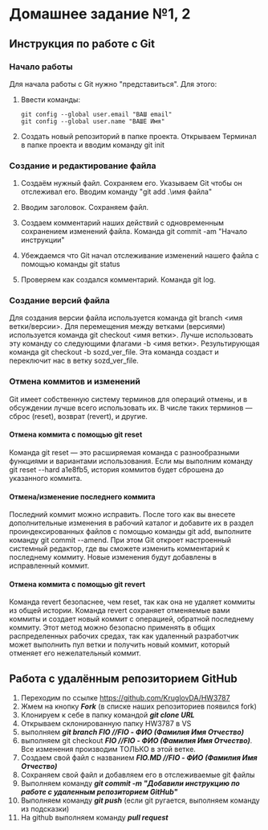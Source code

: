 # Домашнее задание №1, 2  

## Инструкция по работе с Git 

### Начало работы

Для начала работы с Git нужно "представиться". Для этого:

1.  Ввести команды:

        git config --global user.email "ВАШ email"
        git config --global user.name "ВАШЕ Имя" 
2.  Создать новый репозиторий в папке проекта. Открываем Терминал в папке проекта и вводим команду git init

### Создание и редактирование файла

1.  Cоздаём нужный файл. Сохраняем его. Указываем Git чтобы он отслеживал его. Вводим команду "git add .\имя файла"

2. Вводим заголовок. Сохраняем файл.

3. Создаем комментарий наших действий с одновременным сохранением изменений файла. Команда git commit -am "Начало инструкции"

4. Убеждаемся что Git начал отслеживание изменений нашего файла с помощью команды git status

5. Проверяем как создался комментарий. Команда git log. 

### Создание версий файла

Для создания  версии файла используется команда git branch <имя ветки/версии>.
Для перемещения между ветками (версиями) используется команда git checkout <имя ветки>.  Лучше использовать эту команду со следующими флагами -b <имя ветки>. Результирующая команда git checkout -b sozd_ver_file. Эта команда создаст и переключит нас в ветку sozd_ver_file.
### Отмена коммитов и изменений

Git имеет собственную систему терминов для операций отмены, и в обсуждении лучше всего использовать их. В числе таких терминов — сброс (reset), возврат (revert), и другие.
#### Отмена коммита с помощью git reset
Команда git reset — это расширяемая команда с разнообразными функциями и вариантами использования. Если мы выполним команду git reset --hard a1e8fb5, история коммитов будет сброшена до указанного коммита.
#### Отмена/изменение последнего коммита
Последний коммит можно исправить. После того как вы внесете дополнительные изменения в рабочий каталог и добавите их в раздел проиндексированных файлов с помощью команды git add, выполните команду git commit --amend. При этом Git откроет настроенный системный редактор, где вы сможете изменить комментарий к последнему коммиту. Новые изменения будут добавлены в исправленный коммит.
#### Отмена коммита с помощью git revert
Команда revert безопаснее, чем reset, так как она не удаляет коммиты из общей истории. Команда revert сохраняет отменяемые вами коммиты и создает новый коммит с операцией, обратной последнему коммиту. Этот метод можно безопасно применять в общих распределенных рабочих средах, так как удаленный разработчик может выполнить пул ветки и получить новый коммит, который отменяет его нежелательный коммит.
## Работа с удалённым репозиторием  GitHub

1. Переходим по ссылке https://github.com/KruglovDA/HW3787
2. Жмем на кнопку ***Fork*** (в списке наших репозиториев появился fork)
3. Клонируем к себе в папку командой ***git clone URL*** 
4. Открываем склонированную папку HW3787 в VS
5. выполняем ***git branch FIO //FIO - ФИО (Фамилия Имя Отчество)***
6. выполняем git checkout ***FIO //FIO - ФИО (Фамилия Имя Отчество)***. Все изменения производим ТОЛЬКО в этой ветке.
7. Cоздаем свой файл с названием ***FIO.MD //FIO - ФИО (Фамилия Имя Отчество)***
8. Сохраняем свой файл и добавляем его в отслеживаемые git файлы
9. Выполняем команду ***git commit -m "Добавили инструкцию по работе с удаленным репозиторием GitHub"***
10. Выполняем команду ***git push*** (если git ругается, выполняем команду из подсказки)
11. На github выполняем команду  ***pull request***
